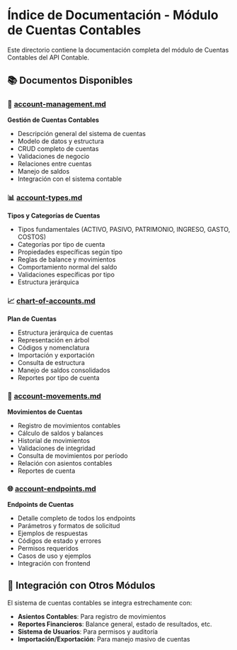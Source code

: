 # Índice de Documentación - Módulo de Cuentas Contables

Este directorio contiene la documentación completa del módulo de Cuentas Contables del API Contable.

## 📚 Documentos Disponibles

### 🏦 [account-management.md](./account-management.md)
**Gestión de Cuentas Contables**
- Descripción general del sistema de cuentas
- Modelo de datos y estructura
- CRUD completo de cuentas
- Validaciones de negocio
- Relaciones entre cuentas
- Manejo de saldos
- Integración con el sistema contable

### 📊 [account-types.md](./account-types.md)
**Tipos y Categorías de Cuentas**
- Tipos fundamentales (ACTIVO, PASIVO, PATRIMONIO, INGRESO, GASTO, COSTOS)
- Categorías por tipo de cuenta
- Propiedades específicas según tipo
- Reglas de balance y movimientos
- Comportamiento normal del saldo
- Validaciones específicas por tipo
- Estructura jerárquica

### 📈 [chart-of-accounts.md](./chart-of-accounts.md)
**Plan de Cuentas**
- Estructura jerárquica de cuentas
- Representación en árbol
- Códigos y nomenclatura
- Importación y exportación
- Consulta de estructura
- Manejo de saldos consolidados
- Reportes por tipo de cuenta

### 📝 [account-movements.md](./account-movements.md)
**Movimientos de Cuentas**
- Registro de movimientos contables
- Cálculo de saldos y balances
- Historial de movimientos
- Validaciones de integridad
- Consulta de movimientos por período
- Relación con asientos contables
- Reportes de cuenta

### 🌐 [account-endpoints.md](./account-endpoints.md)
**Endpoints de Cuentas**
- Detalle completo de todos los endpoints
- Parámetros y formatos de solicitud
- Ejemplos de respuestas
- Códigos de estado y errores
- Permisos requeridos
- Casos de uso y ejemplos
- Integración con frontend

## 🔄 Integración con Otros Módulos

El sistema de cuentas contables se integra estrechamente con:

- **Asientos Contables**: Para registro de movimientos
- **Reportes Financieros**: Balance general, estado de resultados, etc.
- **Sistema de Usuarios**: Para permisos y auditoría
- **Importación/Exportación**: Para manejo masivo de cuentas
